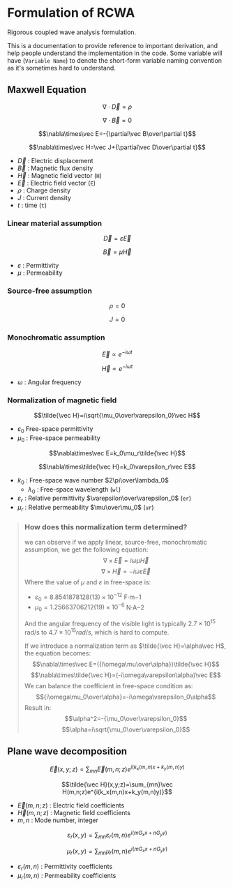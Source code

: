 # Formulation of RCWA
Rigorous coupled wave analysis formulation.

This is a documentation to provide reference to important derivation, and help people understand the implementation in the code. Some variable will have (`Variable Name`) to denote the short-form variable naming convention as it's sometimes hard to understand.

## Maxwell Equation
$$\nabla\cdot\vec D=\rho$$

$$\nabla\cdot\vec B=0$$

$$\nabla\times\vec E=-{\partial\vec B\over\partial t}$$

$$\nabla\times\vec H=\vec J+{\partial\vec D\over\partial t}$$

- $\vec D$ : Electric displacement
- $\vec B$ : Magnetic flux density
- $\vec H$ : Magnetic field vector (`H`)
- $\vec E$ : Electric field vector (`E`)
- $\rho$ : Charge density
- $J$ : Current density
- $t$ : time (`t`)

### Linear material assumption 
$$\vec D=\varepsilon\vec E$$

$$\vec B=\mu\vec H$$

- $\varepsilon$ : Permittivity
- $\mu$ : Permeability

###  Source-free assumption
$$\rho=0$$

$$J=0$$

### Monochromatic assumption
$$\vec E\propto e^{-i\omega t}$$

$$\vec H\propto e^{-i\omega t}$$
- $\omega$ : Angular frequency



### Normalization of magnetic field
$$\tilde{\vec H}=i\sqrt{\mu_0\over\varepsilon_0}\vec H$$

- $\varepsilon_0$ Free-space permittivity
- $\mu_0$ : Free-space permeability

$$\nabla\times\vec E=k_0\mu_r\tilde{\vec H}$$

$$\nabla\times\tilde{\vec H}=k_0\varepsilon_r\vec E$$

- $k_0$ : Free-space wave number $2\pi\over\lambda_0$
    - $\lambda_0$ : Free-space wavelength (`wl`)
- $\varepsilon_r$ : Relative permittivity $\varepsilon\over\varepsilon_0$ (`er`)
- $\mu_r$ : Relative permeability $\mu\over\mu_0$ (`ur`)

> ### How does this normalization term determined?
> we can observe if we apply linear, source-free, monochromatic assumption, we get the following equation:
> $$\nabla\times\vec E=i\omega\mu\vec H$$
> $$\nabla\times\vec H=-i\omega\varepsilon\vec E$$
> Where the value of $\mu$ and $\varepsilon$ in free-space is:
> - $\varepsilon_0 = 8.8541878128(13)×10^{−12}$ F⋅m−1
> - $\mu_0 = 1.25663706212(19)×10^{−6}$ N⋅A−2
> 
> And the angular frequency of the visible light is typically $2.7×10^{15}$ rad/s to $4.7×10^{15}rad/s$, which is hard to compute.
>
> If we introduce a normalization term as $\tilde{\vec H}=\alpha\vec H$, the equation becomes:
> $$\nabla\times\vec E=({i\omega\mu\over\alpha})\tilde{\vec H}$$
> $$\nabla\times\tilde{\vec H}=(-i\omega\varepsilon\alpha)\vec E$$
> We can balance the coefficient in free-space condition as:
> $${i\omega\mu_0\over\alpha}=-i\omega\varepsilon_0\alpha$$
> Result in:
> $$\alpha^2=-{\mu_0\over\varepsilon_0}$$
> $$\alpha=i\sqrt{\mu_0\over\varepsilon_0}$$


## Plane wave decomposition
$$\vec E(x,y;z)=\sum_{mn}\vec E(m,n;z)e^{i(k_x(m,n)x+k_y(m,n)y)}$$

$$\tilde{\vec H}(x,y;z)=\sum_{mn}\vec H(m,n;z)e^{i(k_x(m,n)x+k_y(m,n)y)}$$

- $\vec E(m,n;z)$ : Electric field coefficients
- $\vec H(m,n;z)$ : Magnetic field coefficients
- $m,n$ : Mode number, integer

$$\varepsilon_r(x, y)=\sum_{mn}\varepsilon_r(m,n)e^{i(mG_xx+nG_yy)}$$

$$\mu_r(x,y)=\sum_{mn}\mu_r(m,n)e^{i(mG_xx+nG_yy)}$$

- $\varepsilon_r(m,n)$ : Permittivity coefficients
- $\mu_r(m,n)$ : Permeability coefficients
